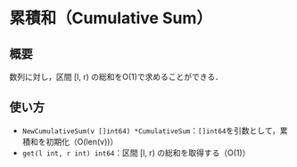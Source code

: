 # 累積和（Cumulative Sum）

## 概要
数列に対し，区間 [l, r) の総和をO(1)で求めることができる．

## 使い方

- `NewCumulativeSum(v []int64) *CumulativeSum`：`[]int64`を引数として，累積和を初期化（O(len(v))）
- `get(l int, r int) int64`：区間 [l, r) の総和を取得する（O(1)）


